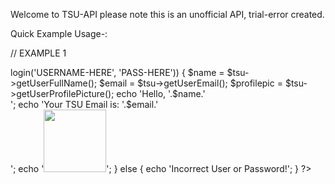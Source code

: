 Welcome to TSU-API
please note this is an unofficial API, trial-error created.

Quick Example Usage-:
 
// EXAMPLE 1

<?php
require_once('TSULib.php');
$tsu = new TSU();

if ($tsu->login('USERNAME-HERE', 'PASS-HERE')) {

	$name = $tsu->getUserFullName();
	$email = $tsu->getUserEmail();
	$profilepic = $tsu->getUserProfilePicture();

	echo 'Hello, '.$name.'<br>';
	echo 'Your TSU Email is: '.$email.'<br>';
	echo '<img src="'.$profilepic.'" width="100px" height="100px" />';
	
} else {

	echo 'Incorrect User or Password!';

}
?>

